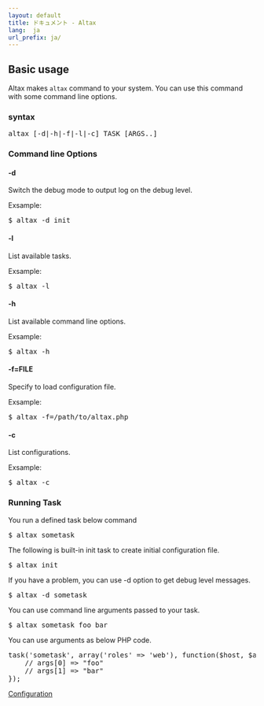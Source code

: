 ```yaml
---
layout: default
title: ドキュメント - Altax
lang:  ja
url_prefix: ja/
---
```

## Basic usage

Altax makes `altax` command to your system.
You can use this command with some command line options.

### syntax

<pre class="sh-nonumber">
altax [-d|-h|-f|-l|-c] TASK [ARGS..]
</pre>


### Command line Options

#### -d

Switch the debug mode to output log on the debug level.

Exsample:

<pre class="sh-nonumber">
$ altax -d init
</pre>

#### -l

List available tasks.

Exsample:

<pre class="sh-nonumber">
$ altax -l
</pre>

#### -h

List available command line options.

Exsample:

<pre class="sh-nonumber">
$ altax -h
</pre>


#### -f=FILE

Specify to load configuration file.

Exsample:

<pre class="sh-nonumber">
$ altax -f=/path/to/altax.php
</pre>


#### -c

List configurations.

Exsample:

<pre class="sh-nonumber">
$ altax -c
</pre>

### Running Task

You run a defined task below command

<pre class="sh-nonumber">
$ altax sometask
</pre>

The following is built-in init task to create initial configuration file.

<pre class="sh-nonumber">
$ altax init
</pre>

If you have a problem, you can use -d option to get debug level messages.

<pre class="sh-nonumber">
$ altax -d sometask
</pre>

You can use command line arguments passed to your task.

<pre class="sh-nonumber">
$ altax sometask foo bar
</pre>

You can use arguments as below PHP code.
<pre class="php">
task('sometask', array('roles' => 'web'), function($host, $args){
    // args[0] => "foo"
    // args[1] => "bar"
});
</pre>



<div class="row">
  <div class="span4">
    <a class="prev" href="/altax/ja/documentation/configuration.html">Configuration</a>
  </div>
</div>
